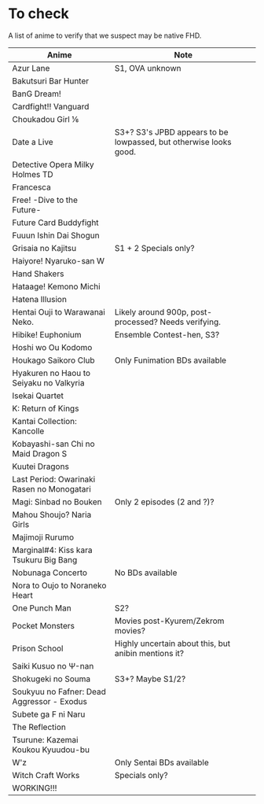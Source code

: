 # To check

A list of anime to verify
that we suspect may be native FHD.

| Anime                                      | Note                                                              |
| ------------------------------------------ | ----------------------------------------------------------------- |
| Azur Lane                                  | S1, OVA unknown                                                   |
| Bakutsuri Bar Hunter                       |                                                                   |
| BanG Dream!                                |                                                                   |
| Cardfight!! Vanguard                       |                                                                   |
| Choukadou Girl ⅙                           |                                                                   |
| Date a Live                                | S3+? S3's JPBD appears to be lowpassed, but otherwise looks good. |
| Detective Opera Milky Holmes TD            |                                                                   |
| Francesca                                  |                                                                   |
| Free! -Dive to the Future-                 |                                                                   |
| Future Card Buddyfight                     |                                                                   |
| Fuuun Ishin Dai Shogun                     |                                                                   |
| Grisaia no Kajitsu                         | S1 + 2 Specials only?                                             |
| Haiyore! Nyaruko-san W                     |                                                                   |
| Hand Shakers                               |                                                                   |
| Hataage! Kemono Michi                      |                                                                   |
| Hatena Illusion                            |                                                                   |
| Hentai Ouji to Warawanai Neko.             | Likely around 900p, post-processed? Needs verifying.              |
| Hibike! Euphonium                          | Ensemble Contest-hen, S3?                                         |
| Hoshi wo Ou Kodomo                         |                                                                   |
| Houkago Saikoro Club                       | Only Funimation BDs available                                     |
| Hyakuren no Haou to Seiyaku no Valkyria    |                                                                   |
| Isekai Quartet                             |                                                                   |
| K: Return of Kings                         |                                                                   |
| Kantai Collection: Kancolle                |                                                                   |
| Kobayashi-san Chi no Maid Dragon S         |                                                                   |
| Kuutei Dragons                             |                                                                   |
| Last Period: Owarinaki Rasen no Monogatari |                                                                   |
| Magi: Sinbad no Bouken                     | Only 2 episodes (2 and ?)?                                        |
| Mahou Shoujo? Naria Girls                  |                                                                   |
| Majimoji Rurumo                            |                                                                   |
| Marginal#4: Kiss kara Tsukuru Big Bang     |                                                                   |
| Nobunaga Concerto                          | No BDs available                                                  |
| Nora to Oujo to Noraneko Heart             |                                                                   |
| One Punch Man                              | S2?                                                               |
| Pocket Monsters                            | Movies post-Kyurem/Zekrom movies?                                 |
| Prison School                              | Highly uncertain about this, but anibin mentions it?              |
| Saiki Kusuo no Ψ-nan                       |                                                                   |
| Shokugeki no Souma                         | S3+? Maybe S1/2?                                                  |
| Soukyuu no Fafner: Dead Aggressor - Exodus |                                                                   |
| Subete ga F ni Naru                        |                                                                   |
| The Reflection                             |                                                                   |
| Tsurune: Kazemai Koukou Kyuudou-bu         |                                                                   |
| W'z                                        | Only Sentai BDs available                                         |
| Witch Craft Works                          | Specials only?                                                    |
| WORKING!!!                                 |                                                                   |
